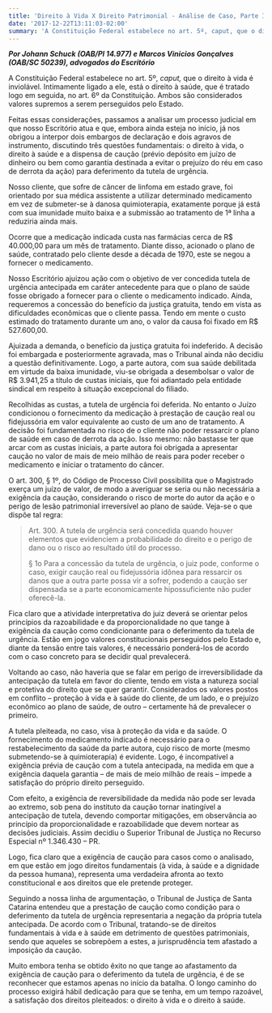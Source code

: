 ```yaml
---
title: 'Direito à Vida X Direito Patrimonial - Análise de Caso, Parte I'
date: '2017-12-22T13:11:03-02:00'
summary: 'A Constituição Federal estabelece no art. 5º, caput, que o direito à vida é inviolável. Intimamente ligado a ele, está o direito à saúde, que é tratado logo em seguida, no art. 6º da Constituição. Ambos são considerados valores supremos a serem perseguidos pelo Estado.'
---
```


**_Por Johann Schuck_ _(OAB/PI 14.977)_ _e Marcos Vinicios Gonçalves (OAB/SC 50239), advogados do Escritório_**

A Constituição Federal estabelece no art. 5º, _caput,_ que o direito à vida é inviolável. Intimamente ligado a ele, está o direito à saúde, que é tratado logo em seguida, no art. 6º da Constituição. Ambos são considerados valores supremos a serem perseguidos pelo Estado.

Feitas essas considerações, passamos a analisar um processo judicial em que nosso Escritório atua e que, embora ainda esteja no início, já nos obrigou a interpor dois embargos de declaração e dois agravos de instrumento, discutindo três questões fundamentais: o direito à vida, o direito à saúde e a dispensa de caução (prévio depósito em juízo de dinheiro ou bem como garantia destinada a evitar o prejuízo do réu em caso de derrota da ação) para deferimento da tutela de urgência.

Nosso cliente, que sofre de câncer de linfoma em estado grave, foi orientado por sua médica assistente a utilizar determinado medicamento em vez de submeter-se à danosa quimioterapia, exatamente porque já está com sua imunidade muito baixa e a submissão ao tratamento de 1ª linha a reduziria ainda mais.

Ocorre que a medicação indicada custa nas farmácias cerca de R\$ 40.000,00 para um mês de tratamento. Diante disso, acionado o plano de saúde, contratado pelo cliente desde a década de 1970, este se negou a fornecer o medicamento.

Nosso Escritório ajuizou ação com o objetivo de ver concedida tutela de urgência antecipada em caráter antecedente para que o plano de saúde fosse obrigado a fornecer para o cliente o medicamento indicado. Ainda, requeremos a concessão do benefício da justiça gratuita, tendo em vista as dificuldades econômicas que o cliente passa. Tendo em mente o custo estimado do tratamento durante um ano, o valor da causa foi fixado em R\$ 527.600,00.

Ajuizada a demanda, o benefício da justiça gratuita foi indeferido. A decisão foi embargada e posteriormente agravada, mas o Tribunal ainda não decidiu a questão definitivamente. Logo, a parte autora, com sua saúde debilitada em virtude da baixa imunidade, viu-se obrigada a desembolsar o valor de R\$ 3.941,25 a título de custas iniciais, que foi adiantado pela entidade sindical em respeito à situação excepcional do filiado.

Recolhidas as custas, a tutela de urgência foi deferida. No entanto o Juízo condicionou o fornecimento da medicação à prestação de caução real ou fidejussória em valor equivalente ao custo de um ano de tratamento. A decisão foi fundamentada no risco de o cliente não poder ressarcir o plano de saúde em caso de derrota da ação. Isso mesmo: não bastasse ter que arcar com as custas iniciais, a parte autora foi obrigada a apresentar caução no valor de mais de meio milhão de reais para poder receber o medicamento e iniciar o tratamento do câncer.

O art. 300, § 1º, do Código de Processo Civil possibilita que o Magistrado exerça um juízo de valor, de modo a averiguar se seria ou não necessária a exigência da caução, considerando o risco de morte do autor da ação e o perigo de lesão patrimonial irreversível ao plano de saúde. Veja-se o que dispõe tal regra:

> Art. 300. A tutela de urgência será concedida quando houver elementos que evidenciem a probabilidade do direito e o perigo de dano ou o risco ao resultado útil do processo.
>
> § 1o Para a concessão da tutela de urgência, o juiz pode, conforme o caso, exigir caução real ou fidejussória idônea para ressarcir os danos que a outra parte possa vir a sofrer, podendo a caução ser dispensada se a parte economicamente hipossuficiente não puder oferecê-la.

Fica claro que a atividade interpretativa do juiz deverá se orientar pelos princípios da razoabilidade e da proporcionalidade no que tange à exigência da caução como condicionante para o deferimento da tutela de urgência. Estão em jogo valores constitucionais perseguidos pelo Estado e, diante da tensão entre tais valores, é necessário ponderá-los de acordo com o caso concreto para se decidir qual prevalecerá.

Voltando ao caso, não haveria que se falar em perigo de irreversibilidade da antecipação da tutela em favor do cliente, tendo em vista a natureza social e protetiva do direito que se quer garantir. Considerados os valores postos em conflito – proteção à vida e à saúde do cliente, de um lado, e o prejuízo econômico ao plano de saúde, de outro – certamente há de prevalecer o primeiro.

A tutela pleiteada, no caso, visa à proteção da vida e da saúde. O fornecimento do medicamento indicado é necessário para o restabelecimento da saúde da parte autora, cujo risco de morte (mesmo submetendo-se à quimioterapia) é evidente. Logo, é incompatível a exigência prévia de caução com a tutela antecipada, na medida em que a exigência daquela garantia – de mais de meio milhão de reais – impede a satisfação do próprio direito perseguido.

Com efeito, a exigência de reversibilidade da medida não pode ser levada ao extremo, sob pena do instituto da caução tornar inatingível a antecipação de tutela, devendo comportar mitigações, em observância ao princípio da proporcionalidade e razoabilidade que devem nortear as decisões judiciais. Assim decidiu o Superior Tribunal de Justiça no Recurso Especial nº 1.346.430 – PR.

Logo, fica claro que a exigência de caução para casos como o analisado, em que estão em jogo direitos fundamentais (à vida, à saúde e a dignidade da pessoa humana), representa uma verdadeira afronta ao texto constitucional e aos direitos que ele pretende proteger.

Seguindo a nossa linha de argumentação, o Tribunal de Justiça de Santa Catarina entendeu que a prestação de caução como condição para o deferimento da tutela de urgência representaria a negação da própria tutela antecipada. De acordo com o Tribunal, tratando-se de direitos fundamentais à vida e à saúde em detrimento de questões patrimoniais, sendo que aqueles se sobrepõem a estes, a jurisprudência tem afastado a imposição da caução.

Muito embora tenha se obtido êxito no que tange ao afastamento da exigência de caução para o deferimento da tutela de urgência, é de se reconhecer que estamos apenas no início da batalha. O longo caminho do processo exigirá hábil dedicação para que se tenha, em um tempo razoável, a satisfação dos direitos pleiteados: o direito à vida e o direito à saúde.
